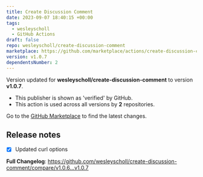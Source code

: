```yaml
---
title: Create Discussion Comment
date: 2023-09-07 18:40:15 +00:00
tags:
  - wesleyscholl
  - GitHub Actions
draft: false
repo: wesleyscholl/create-discussion-comment
marketplace: https://github.com/marketplace/actions/create-discussion-comment
version: v1.0.7
dependentsNumber: 2
---
```



Version updated for **wesleyscholl/create-discussion-comment** to version **v1.0.7**.
- This publisher is shown as 'verified' by GitHub.
- This action is used across all versions by **2** repositories.

Go to the [GitHub Marketplace](https://github.com/marketplace/actions/create-discussion-comment) to find the latest changes.

## Release notes

- [x] Updated curl options

**Full Changelog**: https://github.com/wesleyscholl/create-discussion-comment/compare/v1.0.6...v1.0.7
